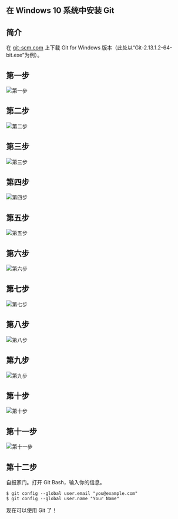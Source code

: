 ## 在 Windows 10 系统中安装 Git

## 简介

在 [git-scm.com](https://git-scm.com/) 上下载 Git for Windows 版本（此处以“Git-2.13.1.2-64-bit.exe”为例）。

## 第一步

![第一步][1]

## 第二步

![第二步][2]

## 第三步

![第三步][3]

## 第四步

![第四步][4]

## 第五步

![第五步][5]

## 第六步

![第六步][6]

## 第七步

![第七步][7]

## 第八步

![第八步][8]

## 第九步

![第九步][9]

## 第十步

![第十步][10]

## 第十一步

![第十一步][11]

## 第十二步

自报家门。打开 Git Bash，输入你的信息。

```
$ git config --global user.email "you@example.com"
$ git config --global user.name "Your Name"

```

现在可以使用 Git 了！	

[1]: images/Getting-Started-Installing-Git/step1.png
[2]: images/Getting-Started-Installing-Git/step2.png
[3]: images/Getting-Started-Installing-Git/step3.png
[4]: images/Getting-Started-Installing-Git/step4.png
[5]: images/Getting-Started-Installing-Git/step5.png
[6]: images/Getting-Started-Installing-Git/step6.png
[7]: images/Getting-Started-Installing-Git/step7.png
[8]: images/Getting-Started-Installing-Git/step8.png
[9]: images/Getting-Started-Installing-Git/step9.png
[10]: images/Getting-Started-Installing-Git/step10.png
[11]: images/Getting-Started-Installing-Git/step11.png

